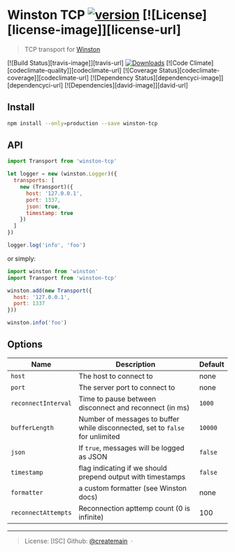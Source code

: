 # Winston TCP [![version][npm-version]][npm-url] [![License][license-image]][license-url]

> TCP transport for [Winston](https://github.com/winstonjs/winston)

[![Build Status][travis-image]][travis-url]
[![Downloads][npm-downloads]][npm-url]
[![Code Climate][codeclimate-quality]][codeclimate-url]
[![Coverage Status][codeclimate-coverage]][codeclimate-url]
[![Dependency Status][dependencyci-image]][dependencyci-url]
[![Dependencies][david-image]][david-url]

## Install

```bash
npm install --only=production --save winston-tcp
```

## API

```js
import Transport from 'winston-tcp'

let logger = new (winston.Logger)({
  transports: [
    new (Transport)({
      host: '127.0.0.1',
      port: 1337,
      json: true,
      timestamp: true
    })
  ]
})

logger.log('info', 'foo')
```

or simply:

```js
import winston from 'winston'
import Transport from 'winston-tcp'

winston.add(new Transport({
  host: '127.0.0.1',
  port: 1337
}))

winston.info('foo')
```

## Options

Name                | Description                                                                   | Default
------------------- | ----------------------------------------------------------------------------- | -------
`host`              | The host to connect to                                                        | none
`port`              | The server port to connect to                                                 | none
`reconnectInterval` | Time to pause between disconnect and reconnect (in ms)                        | `1000`
`bufferLength`      | Number of messages to buffer while disconnected, set to `false` for unlimited | `10000`
`json`              | If `true`, messages will be logged as JSON                                    | `false`
`timestamp`         | flag indicating if we should prepend output with timestamps                   | `false`
`formatter`         | a custom formatter (see Winston docs)                                         | none
`reconnectAttempts` | Reconnection apttemp count (0 is infinite)                                    | 100


---
> License: [ISC]
> Github: [@createmain](https://github.com/createmain)  · 

[npm-url]: https://www.npmjs.com/package/winston-tcp-infinite
[npm-version]: https://img.shields.io/npm/v/winston-tcp-infinite.svg?style=flat-square
[npm-downloads]: https://img.shields.io/npm/dm/winston-tcp-infinite.svg?style=flat-square
